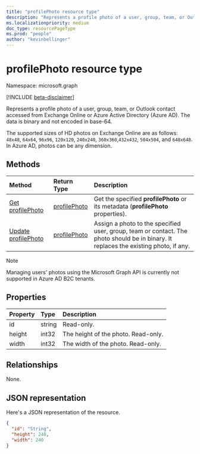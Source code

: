 ```yaml
---
title: "profilePhoto resource type"
description: "Represents a profile photo of a user, group, team, or Outlook contact accessed from Exchange Online or Azure Active Directory (Azure AD)."
ms.localizationpriority: medium
doc_type: resourcePageType
ms.prod: "people"
author: "kevinbellinger"
---
```


# profilePhoto resource type

Namespace: microsoft.graph

[!INCLUDE [beta-disclaimer](../../includes/beta-disclaimer.md)]

Represents a profile photo of a user, group, team, or Outlook contact accessed from Exchange Online or Azure Active Directory (Azure AD). The data is binary and not encoded in base-64.

The supported sizes of HD photos on Exchange Online are as follows: `48x48`, `64x64`, `96x96`, `120x120`, `240x240`,
`360x360`,`432x432`, `504x504`, and `648x648`. In Azure AD, photos can be any dimension.

## Methods

| Method       | Return Type  |Description|
|:---------------|:--------|:----------|
|[Get profilePhoto](../api/profilephoto-get.md) | [profilePhoto](profilephoto.md) |Get the specified **profilePhoto** or its metadata (**profilePhoto** properties). |
|[Update profilePhoto](../api/profilephoto-update.md) | [profilePhoto](profilephoto.md)  |Assign a photo to the specified user, group, team or contact. The photo should be in binary. It replaces the existing photo, if any. |

> [!NOTE]
> Managing users' photos using the Microsoft Graph API is currently not supported in Azure AD B2C tenants.

## Properties
| Property	   | Type	|Description|
|:---------------|:--------|:----------|
|id|string|Read-only.|
|height|int32|The height of the photo. Read-only.|
|width|int32|The width of the photo. Read-only.|

## Relationships
None.


## JSON representation

Here's a JSON representation of the resource.

<!-- {
  "blockType": "resource",
  "optionalProperties": [

  ],
  "keyProperty": "id",
  "@odata.type": "microsoft.graph.profilePhoto"
}-->

```json
{
  "id": "String",
  "height": 240,
  "width": 240
}
```
<!-- uuid: 8fcb5dbc-d5aa-4681-8e31-b001d5168d79
2015-10-25 14:57:30 UTC -->
<!--
{
  "type": "#page.annotation",
  "description": "profilePhoto resource",
  "keywords": "",
  "section": "documentation",
  "tocPath": "",
  "suppressions": []
}
-->


